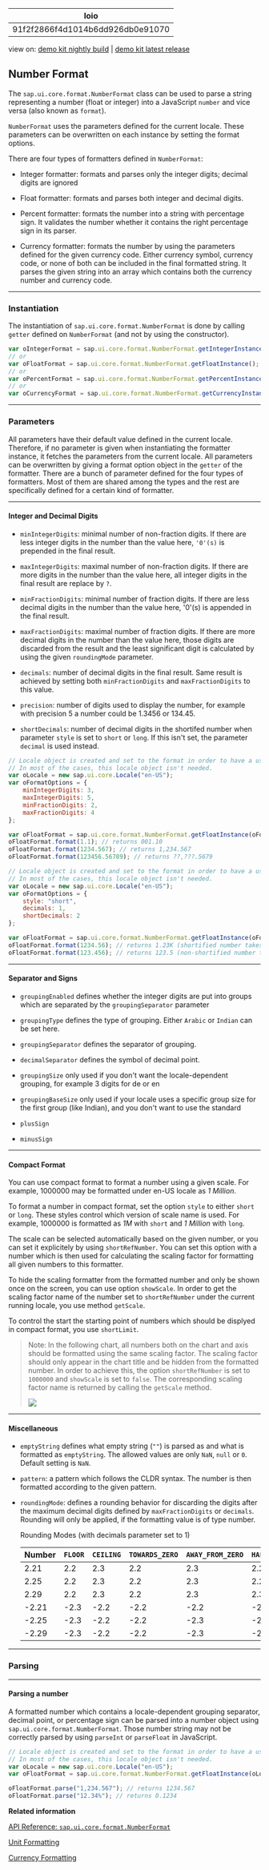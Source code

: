 <!-- loio91f2f2866f4d1014b6dd926db0e91070 -->

| loio |
| -----|
| 91f2f2866f4d1014b6dd926db0e91070 |

<div id="loio">

view on: [demo kit nightly build](https://openui5nightly.hana.ondemand.com/#/topic/91f2f2866f4d1014b6dd926db0e91070) | [demo kit latest release](https://openui5.hana.ondemand.com/#/topic/91f2f2866f4d1014b6dd926db0e91070)</div>

## Number Format

The `sap.ui.core.format.NumberFormat` class can be used to parse a string representing a number \(float or integer\) into a JavaScript `number` and vice versa \(also known as `format`\).

`NumberFormat` uses the parameters defined for the current locale. These parameters can be overwritten on each instance by setting the format options.

There are four types of formatters defined in `NumberFormat`:

-   Integer formatter: formats and parses only the integer digits; decimal digits are ignored

-   Float formatter: formats and parses both integer and decimal digits.

-   Percent formatter: formats the number into a string with percentage sign. It validates the number whether it contains the right percentage sign in its parser.

-   Currency formatter: formats the number by using the parameters defined for the given currency code. Either currency symbol, currency code, or none of both can be included in the final formatted string. It parses the given string into an array which contains both the currency number and currency code.


***

### Instantiation

The instantiation of `sap.ui.core.format.NumberFormat` is done by calling `getter` defined on `NumberFormat` \(and not by using the constructor\).

``` js
var oIntegerFormat = sap.ui.core.format.NumberFormat.getIntegerInstance();
// or
var oFloatFormat = sap.ui.core.format.NumberFormat.getFloatInstance();
// or
var oPercentFormat = sap.ui.core.format.NumberFormat.getPercentInstance();
// or
var oCurrencyFormat = sap.ui.core.format.NumberFormat.getCurrencyInstance();
```

***

### Parameters

All parameters have their default value defined in the current locale. Therefore, if no parameter is given when instantiating the formatter instance, it fetches the parameters from the current locale. All parameters can be overwritten by giving a format option object in the `getter` of the formatter. There are a bunch of parameter defined for the four types of formatters. Most of them are shared among the types and the rest are specifically defined for a certain kind of formatter.

***

#### Integer and Decimal Digits

-   `minIntegerDigits`: minimal number of non-fraction digits. If there are less integer digits in the number than the value here, `'0'(s)` is prepended in the final result.

-   `maxIntegerDigits`: maximal number of non-fraction digits. If there are more digits in the number than the value here, all integer digits in the final result are replace by `?`.

-   `minFractionDigits`: minimal number of fraction digits. If there are less decimal digits in the number than the value here, '0'\(s\) is appended in the final result.

-   `maxFractionDigits`: maximal number of fraction digits. If there are more decimal digits in the number than the value here, those digits are discarded from the result and the least significant digit is calculated by using the given `roundingMode` parameter.

-   `decimals`: number of decimal digits in the final result. Same result is achieved by setting both `minFractionDigits` and `maxFractionDigits` to this value.

-   `precision`: number of digits used to display the number, for example with precision 5 a number could be 1.3456 or 134.45.

-   `shortDecimals`: number of decimal digits in the shortifed number when parameter `style` is set to `short` or `long`. If this isn't set, the parameter `decimal` is used instead.


``` js
// Locale object is created and set to the format in order to have a user locale independent formatter.
// In most of the cases, this locale object isn't needed.
var oLocale = new sap.ui.core.Locale("en-US");
var oFormatOptions = {
    minIntegerDigits: 3,
    maxIntegerDigits: 5,
    minFractionDigits: 2,
    maxFractionDigits: 4
};

var oFloatFormat = sap.ui.core.format.NumberFormat.getFloatInstance(oFormatOptions, oLocale);
oFloatFormat.format(1.1); // returns 001.10
oFloatFormat.format(1234.567); // returns 1,234.567
oFloatFormat.format(123456.56789); // returns ??,???.5679
```

``` js
// Locale object is created and set to the format in order to have a user locale independent formatter.
// In most of the cases, this locale object isn't needed.
var oLocale = new sap.ui.core.Locale("en-US");
var oFormatOptions = {
    style: "short",
    decimals: 1,
    shortDecimals: 2
};

var oFloatFormat = sap.ui.core.format.NumberFormat.getFloatInstance(oFormatOptions, oLocale);
oFloatFormat.format(1234.56); // returns 1.23K (shortified number takes the shortDecimals parameter)
oFloatFormat.format(123.456); // returns 123.5 (non-shortified number takes the decimals parameter)
```

***

#### Separator and Signs

-   `groupingEnabled` defines whether the integer digits are put into groups which are separated by the `groupingSeparator` parameter

-   `groupingType` defines the type of grouping. Either `Arabic` or `Indian` can be set here.

-   `groupingSeparator` defines the separator of grouping.

-   `decimalSeparator` defines the symbol of decimal point.

-   `groupingSize` only used if you don't want the locale-dependent grouping, for example 3 digits for de or en

-   `groupingBaseSize` only used if your locale uses a specific group size for the first group \(like Indian\), and you don't want to use the standard

-   `plusSign`

-   `minusSign`


***

#### Compact Format

You can use compact format to format a number using a given scale. For example, 1000000 may be formatted under en-US locale as *1 Million*.

To format a number in compact format, set the option `style` to either `short` or `long`. These styles control which version of scale name is used. For example, 1000000 is formatted as *1M* with `short` and *1 Million* with `long`.

The scale can be selected automatically based on the given number, or you can set it explicitely by using `shortRefNumber`. You can set this option with a number which is then used for calculating the scaling factor for formatting all given numbers to this formatter.

To hide the scaling formatter from the formatted number and only be shown once on the screen, you can use option `showScale`. In order to get the scaling factor name of the number set to `shortRefNumber` under the current running locale, you use method `getScale`.

To control the start the starting point of numbers which should be displyed in compact format, you use `shortLimit`.

> Note:
> In the following chart, all numbers both on the chart and axis should be formatted using the same scaling factor. The scaling factor should only appear in the chart title and be hidden from the formatted number. In order to achieve this, the option `shortRefNumber` is set to `1000000` and `showScale` is set to `false`. The corresponding scaling factor name is returned by calling the `getScale` method.
> 
> ![](loiodd8f106a130b484a86f4c56955006207_LowRes.png)
> 
> 

***

#### Miscellaneous

-   `emptyString` defines what empty string \(`""`\) is parsed as and what is formatted as `emptyString`. The allowed values are only `NaN`, `null` or `0`. Default setting is `NaN`.

-   `pattern`: a pattern which follows the CLDR syntax. The number is then formatted according to the given pattern.

-   `roundingMode`: defines a rounding behavior for discarding the digits after the maximum decimal digits defined by `maxFractionDigits` or `decimals`. Rounding will only be applied, if the formatting value is of type number.

    Rounding Modes \(with decimals parameter set to 1\)<a name="loio91f2f2866f4d1014b6dd926db0e91070__table_wdt_rpl_2y"/>

    |Number| `FLOOR` | `CEILING` | `TOWARDS_ZERO` | `AWAY_FROM_ZERO` | `HALF_FLOOR` | `HALF_CEILING` | `HALF_TOWARDS_ZERO` | `HALF_AWAY_FROM_ZERO` |
    |------|---------|-----------|----------------|------------------|--------------|----------------|---------------------|-----------------------|
    |2.21|2.2|2.3|2.2|2.3|2.2|2.2|2.2|2.2|
    |2.25|2.2|2.3|2.2|2.3|2.2|2.3|2.2|2.3|
    |2.29|2.2|2.3|2.2|2.3|2.3.|2.3|2.3|2.3|
    |-2.21|-2.3|-2.2|-2.2|-2.2|-2.2|-2.2|-2.2|-2.2|
    |-2.25|-2.3|-2.2|-2.2|-2.3|-2.3|-2.2|-2.2|-2.3|
    |-2.29|-2.3|-2.2|-2.2|-2.3|-2.3|-2.3|-2.3|-2.3|


***

### Parsing

***

#### Parsing a number

A formatted number which contains a locale-dependent grouping separator, decimal point, or percentage sign can be parsed into a number object using `sap.ui.core.format.NumberFormat`. Those number string may not be correctly parsed by using `parseInt` or `parseFloat` in JavaScript.

``` js
// Locale object is created and set to the format in order to have a user locale independent formatter.
// In most of the cases, this locale object isn't needed.
var oLocale = new sap.ui.core.Locale("en-US");
var oFloatFormat = sap.ui.core.format.NumberFormat.getFloatInstance(oLocale);

oFloatFormat.parse("1,234.567"); // returns 1234.567
oFloatFormat.parse("12.34%"); // returns 0.1234
```

**Related information**  


[API Reference: `sap.ui.core.format.NumberFormat`](https://openui5.hana.ondemand.com/#docs/api/symbols/sap.ui.core.format.NumberFormat.html)

[Unit Formatting](Unit_Formatting_8e618a8.md)

[Currency Formatting](Currency_Formatting_e978728.md)

